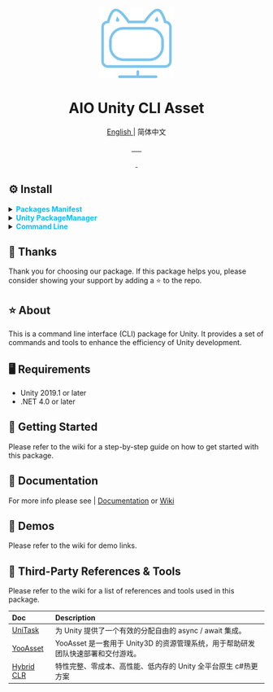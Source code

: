 <p align="center">
    <img src="./RES/Logo.svg" width="144" alt="https://github.com/AIO-GAME/Unity.Asset.CLI"/>
</p>
<h1 align="center"> AIO Unity CLI Asset </h1>
<p align="center"> <a href="README_EN.md"> English </a> | 简体中文 </p>
<p align="center">
<a href="https://github.com/AIO-GAME/Unity.Asset.CLI/security/policy"> <img alt="" src="https://img.shields.io/github/package-json/unity/AIO-GAME/Unity.Asset.CLI"> </a>
<a href="https://github.com/AIO-GAME/Unity.Asset.CLI"> <img alt="" src="https://img.shields.io/github/stars/AIO-GAME/Unity.Asset.CLI"> </a>
<a href="https://github.com/AIO-GAME/Unity.Asset.CLI/blob/main/LICENSE.md"> <img alt="" src="https://img.shields.io/github/license/AIO-GAME/Unity.Asset.CLI"> </a>
<a href="https://img.shields.io/github/languages/code-size/AIO-GAME/Unity.Asset.CLI"> <img alt="" src="https://img.shields.io/github/languages/code-size/AIO-GAME/Unity.Asset.CLI"> </a>
<a href="https://github.com/AIO-GAME/Unity.Asset.CLI/issues"> <img alt="" src="https://img.shields.io/github/issues/AIO-GAME/Unity.Asset.CLI"> </a>
<a href="https://www.codetriage.com/aio-game/unity.asset.cli"> <img alt="" src="https://www.codetriage.com/aio-game/unity.asset.cli/badges/users.svg"> </a>
</p>
<p align="center">
<a href="https://github.com/AIO-GAME/Unity.Asset.CLI/tags"> <img alt="" src="https://img.shields.io/github/package-json/version/AIO-GAME/Unity.Asset.CLI"> </a>
<a href="https://openupm.com/packages/com.aio.cli.asset/"> <img alt="" src="https://img.shields.io/npm/v/com.aio.cli.asset?label=openupm&amp;registry_uri=https://package.openupm.com" /> </a>
</p>

## ⚙ Install

<details>
<summary>
<span style="color: deepskyblue; "> <b> Packages Manifest </b> </span>
</summary>

````json
{
  "dependencies": {
    "com.aio.cli.asset": "latest"
  },
  "scopedRegistries": [
    {
      "name": "package.openupm.com",
      "url": "https://package.openupm.com",
      "scopes": [
        "com.aio.cli.asset",
        "com.aio.package"
      ]
    }
  ]
}
````

</details>

<details>
<summary>
<span style="color: deepskyblue; "> <b> Unity PackageManager </b> </span>
</summary>

openupm 中国版

~~~
Name: package.openupm.cn
URL: https://package.openupm.cn
Scope(s): com.aio.cli.asset
~~~

openupm 国际版

~~~
Name: package.openupm.com
URL: https://package.openupm.com
Scope(s): com.aio.cli.asset
~~~

</details>

<details>
<summary>
<span style="color: deepskyblue; "> <b> Command Line </b> </span>
</summary>

openupm-cli

~~~
openupm add com.aio.cli.asset
~~~

</details>

## 📢 Thanks

Thank you for choosing our package. If this package helps you, please consider showing your support by adding a ⭐ to the
repo.

## ⭐ About

This is a command line interface (CLI) package for Unity. It provides a set of commands and tools to enhance the
efficiency of Unity development.

## 🖥️ Requirements

- Unity 2019.1 or later
- .NET 4.0 or later

## 🧰 Getting Started

Please refer to the wiki for a step-by-step guide on how to get started with this package.

## 📖 Documentation

For more info please see | [Documentation](./API_USAGE/AssetSystem.md) or [Wiki](https://github.com/AIO-GAME/Unity.Asset.CLI/wiki)

## 🤖 Demos

Please refer to the wiki for demo links.

## 🔗 Third-Party References & Tools

Please refer to the wiki for a list of references and tools used in this package.

| Doc                                                                | Description                                    |
|:-------------------------------------------------------------------|:-----------------------------------------------|
| [UniTask](https://github.com/Cysharp/UniTask#readme)               | 为 Unity 提供了一个有效的分配自由的 async / await 集成。          |
| [YooAsset](https://www.yooasset.com)                               | YooAsset 是一套用于 Unity3D 的资源管理系统，用于帮助研发团队快速部署和交付游戏。 |
| [Hybrid CLR](https://focus-creative-games.github.io/hybridclr-doc) | 特性完整、零成本、高性能、低内存的 Unity 全平台原生 c#热更方案              |

